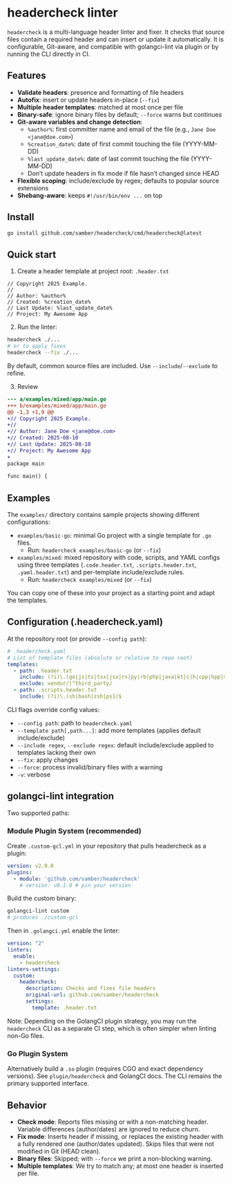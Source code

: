 
# headercheck linter

`headercheck` is a multi-language header linter and fixer. It checks that source files contain a required header and can insert or update it automatically. It is configurable, Git-aware, and compatible with golangci-lint via plugin or by running the CLI directly in CI.

## Features

- **Validate headers**: presence and formatting of file headers
- **Autofix**: insert or update headers in-place (`--fix`)
- **Multiple header templates**: matched at most once per file
- **Binary-safe**: ignore binary files by default; `--force` warns but continues
- **Git-aware variables and change detection**:
  - `%author%`: first committer name and email of the file (e.g., `Jane Doe <jane@doe.com>`) 
  - `%creation_date%`: date of first commit touching the file (YYYY-MM-DD)
  - `%last_update_date%`: date of last commit touching the file (YYYY-MM-DD)
  - Don’t update headers in fix mode if file hasn’t changed since HEAD
- **Flexible scoping**: include/exclude by regex; defaults to popular source extensions
- **Shebang-aware**: keeps `#!/usr/bin/env ...` on top

## Install

```bash
go install github.com/samber/headercheck/cmd/headercheck@latest
```

## Quick start

1) Create a header template at project root: `.header.txt`

```text
// Copyright 2025 Example.
//
// Author: %author%
// Created: %creation_date%
// Last Update: %last_update_date%
// Project: My Awesome App

```

2) Run the linter:

```bash
headercheck ./...
# or to apply fixes
headercheck --fix ./...
```

By default, common source files are included. Use `--include`/`--exclude` to refine.

3) Review

```diff
--- a/examples/mixed/app/main.go
+++ b/examples/mixed/app/main.go
@@ -1,3 +1,9 @@
+// Copyright 2025 Example.
+//
+// Author: Jane Doe <jane@doe.com>
+// Created: 2025-08-10
+// Last Update: 2025-08-10
+// Project: My Awesome App
+
package main
 
func main() {
```

## Examples

The `examples/` directory contains sample projects showing different configurations:

- `examples/basic-go`: minimal Go project with a single template for `.go` files.
  - Run: `headercheck examples/basic-go` (or `--fix`)
- `examples/mixed`: mixed repository with code, scripts, and YAML configs using three templates (`.code.header.txt`, `.scripts.header.txt`, `.yaml.header.txt`) and per-template include/exclude rules.
  - Run: `headercheck examples/mixed` (or `--fix`)

You can copy one of these into your project as a starting point and adapt the templates.

## Configuration (.headercheck.yaml)

At the repository root (or provide `--config path`):

```yaml
# .headercheck.yaml
# List of template files (absolute or relative to repo root)
templates:
  - path: .header.txt
    include: (?i)\.(go|js|ts|tsx|jsx|rs|py|rb|php|java|kt|c|h|cpp|hpp|m|mm|swift|scala|sql|proto)$
    exclude: vendor/|^third_party/
  - path: .scripts.header.txt
    include: (?i)\.(sh|bash|zsh|ps1)$
```

CLI flags override config values:

- `--config path`: path to `headercheck.yaml`
- `--template path[,path...]`: add more templates (applies default include/exclude)
- `--include regex`, `--exclude regex`: default include/exclude applied to templates lacking their own
- `--fix`: apply changes
- `--force`: process invalid/binary files with a warning
- `-v`: verbose

## golangci-lint integration

Two supported paths:

### Module Plugin System (recommended)

Create `.custom-gcl.yml` in your repository that pulls headercheck as a plugin:

```yaml
version: v2.0.0
plugins:
  - module: 'github.com/samber/headercheck'
    # version: v0.1.0 # pin your version
```

Build the custom binary:

```bash
golangci-lint custom
# produces ./custom-gcl
```

Then in `.golangci.yml` enable the linter:

```yaml
version: "2"
linters:
  enable:
    - headercheck
linters-settings:
  custom:
    headercheck:
      description: Checks and fixes file headers
      original-url: github.com/samber/headercheck
      settings:
        template: .header.txt
```

Note: Depending on the GolangCI plugin strategy, you may run the `headercheck` CLI as a separate CI step, which is often simpler when linting non-Go files.

### Go Plugin System

Alternatively build a `.so` plugin (requires CGO and exact dependency versions). See `plugin/headercheck` and GolangCI docs. The CLI remains the primary supported interface.

## Behavior

- **Check mode**: Reports files missing or with a non-matching header. Variable differences (author/dates) are ignored to reduce churn.
- **Fix mode**: Inserts header if missing, or replaces the existing header with a fully rendered one (author/dates updated). Skips files that were not modified in Git (HEAD clean).
- **Binary files**: Skipped; with `--force` we print a non-blocking warning.
- **Multiple templates**: We try to match any; at most one header is inserted per file.
